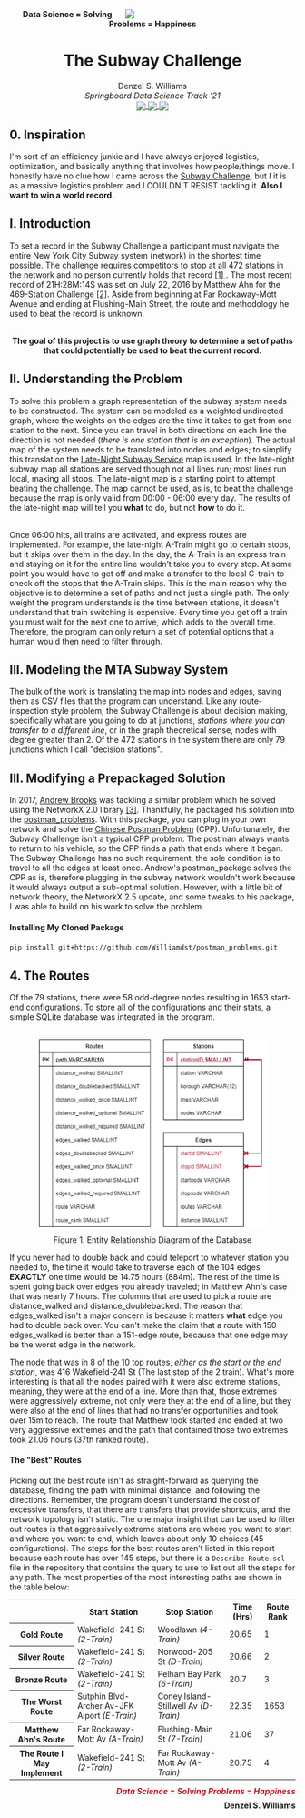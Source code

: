 <img align='right' width='300' style="float:right;" src="./Images/0000.Subway-Time.png" />

<div align='center'>
    <b> Data Science = Solving Problems = Happiness </b>
</div>
<div align='center'>
    <h1> The Subway Challenge</h1>
</div>
<div align='center'>
    Denzel S. Williams
</div>
<div align='center'>
    <i>Springboard Data Science Track '21</i>
</div>
<div align='center'>
    <a href="https://linkedin.com/in/williamdst">
        <img align='center' src="https://img.shields.io/badge/LinkedIn-0077B5?style=for-the-badge&logo=linkedin&logoColor=white" width="75" />
    </a>
    <a href="https://nbviewer.jupyter.org/github/Williamdst/The-Subway-Challenge/blob/main/Subway-Report.ipynb">
        <img align='center' src="https://img.shields.io/badge/Markdown-000000?style=for-the-badge&logo=markdown&logoColor=white" width='84'/>
    </a> 
    <a href="https://github.com/Williamdst/The-Subway-Challenge/blob/main/Subway-Presentation.pdf" />
        <img align='center' src="https://img.shields.io/badge/Microsoft_PowerPoint-B7472A?style=for-the-badge&logo=microsoft-powerpoint&logoColor=white" width='150' />
    </a>
</div> 

<h2>0. Inspiration </h2>
I'm sort of an efficiency junkie and I have always enjoyed logistics, optimization, and basically anything that involves how people/things move. I honestly have no clue how I came across the <a href="https://en.wikipedia.org/wiki/Subway_Challenge">Subway Challenge</a>, but I it is as a massive logistics problem and I COULDN'T RESIST tackling it. <b>Also I want to win a world record.</b>

<h2>I. Introduction </h2>
To set a record in the Subway Challenge a participant must navigate the entire New York City Subway system (network) in the shortest time possible. The challenge requires competitors to stop at all 472 stations in the network and no person currently holds that record <a href="https://en.wikipedia.org/wiki/Subway_Challenge#Guinness_Record_times"> [1] </a>. The most recent record of 21H:28M:14S was set on July 22, 2016 by Matthew Ahn for the 469-Station Challenge <a href="https://www.timeout.com/newyork/blog/solo-straphanger-sets-new-all-station-subway-world-record-090616"> [2]</a>. Aside from beginning at Far Rockaway-Mott Avenue and ending at Flushing-Main Street, the route and methodology he used to beat the record is unknown. <br></br>

<p style='text-align:center', align='center'> <b>The goal of this project is to use graph theory to determine a set of paths that could potentially be used to beat the current record.</b> </p>

<h2>II. Understanding the Problem </h2>
To solve this problem a graph representation of the subway system needs to be constructed. The system can be modeled as a weighted undirected graph, where the weights on the edges are the time it takes to get from one station to the next. Since you can travel in both directions on each line the direction is not needed (<i>there is one station that is an exception</i>). The actual map of the system needs to be translated into nodes and edges; to simplify this translation the <a href="https://new.mta.info/map/5336">Late-Night Subway Service</a> map is used. In the late-night subway map all stations are served though not all lines run; most lines run local, making all stops. The late-night map is a starting point to attempt beating the challenge. The map cannot be used, as is, to beat the challenge because the map is only valid from 00:00 - 06:00 every day. The results of the late-night map will tell you <b>what</b> to do, but not <b>how</b> to do it. <br></br>

Once 06:00 hits, all trains are activated, and express routes are implemented. For example, the late-night A-Train might go to certain stops, but it skips over them in the day. In the day, the A-Train is an express train and staying on it for the entire line wouldn’t take you to every stop. At some point you would have to get off and make a transfer to the local C-train to check off the stops that the A-Train skips. This is the main reason why the objective is to determine a set of paths and not just a single path. The only weight the program understands is the time between stations, it doesn't understand that train switching is expensive. Every time you get off a train you must wait for the next one to arrive, which adds to the overall time. Therefore, the program can only return a set of potential options that a human would then need to filter through.

<h2> III. Modeling the MTA Subway System </h2>  
The bulk of the work is translating the map into nodes and edges, saving them as CSV files that the program can understand. Like any route-inspection style problem, the Subway Challenge is about decision making, specifically what are you going to do at junctions, <i>stations where you can transfer to a different line</i>, or in the graph theoretical sense, nodes with degree greater than 2. Of the 472 stations in the system there are only 79 junctions which I call "decision stations".

<h2> III. Modifying a Prepackaged Solution </h2>
In 2017, <a href="https://github.com/brooksandrew">Andrew Brooks</a> was tackling a similar problem which he solved using the NetworkX 2.0 library <a href="https://www.datacamp.com/community/tutorials/networkx-python-graph-tutorial"> [3]</a>. Thankfully, he packaged his solution into the <a href="https://github.com/brooksandrew/postman_problems">postman_problems</a>. With this package, you can plug in your own network and solve the <a href="https://www-m9.ma.tum.de/graph-algorithms/directed-chinese-postman/index_en.html#:~:text=The%20(Chinese)%20Postman%20Problem%2C,then%20return%20to%20the%20origin.">Chinese Postman Problem</a> (CPP). Unfortunately, the Subway Challenge isn't a typical CPP problem. The postman always wants to return to his vehicle, so the CPP finds a path that ends where it began. The Subway Challenge has no such requirement, the sole condition is to travel to all the edges at least once. Andrew's postman_package solves the CPP as is, therefore plugging in the subway network wouldn't work because it would always output a sub-optimal solution. However, with a little bit of network theory, the NetworkX 2.5 update, and some tweaks to his package, I was able to build on his work to solve the problem.<br />

<h4> Installing My Cloned Package </h4>

```shell
pip install git+https://github.com/Williamdst/postman_problems.git
```

<h2> 4. The Routes </h2>
Of the 79 stations, there were 58 odd-degree nodes resulting in 1653 start-end configurations. To store all of the configurations and their stats, a simple SQLite database was integrated in the program. <br> </br>

<p align='center'>
    <img src="./Images/0017.Route-ERD.png" align='center', align='center' width="400">
    <p align='center'> Figure 1. Entity Relationship Diagram of the Database </p>
</p>

If you never had to double back and could teleport to whatever station you needed to, the time it would take to traverse each of the 104 edges <b>EXACTLY</b> one time would be 14.75 hours (884m). The rest of the time is spent going back over edges you already traveled; in Matthew Ahn's case that was nearly 7 hours. The columns that are used to pick a route are distance_walked and distance_doublebacked. The reason that edges_walked isn't a major concern is because it matters <b>what</b> edge you had to double back over. You can't make the claim that a route with 150 edges_walked is better than a 151-edge route, because that one edge may be the worst edge in the network.

The node that was in 8 of the 10 top routes, <i>either as the start or the end station</i>, was 416 Wakefield-241 St (The last stop of the 2 train). What's more interesting is that all the nodes paired with it were also extreme stations, meaning, they were at the end of a line. More than that, those extremes were aggressively extreme, not only were they at the end of a line, but they were also at the end of lines that had no transfer opportunities and took over 15m to reach. The route that Matthew took started and ended at two very aggressive extremes and the path that contained those two extremes took 21.06 hours (37th ranked route).

<h4> The "Best" Routes </h4>
Picking out the best route isn't as straight-forward as querying the database, finding the path with minimal distance, and following the directions. Remember, the program doesn't understand the cost of excessive transfers, that there are transfers that provide shortcuts, and the network topology isn't static. The one major insight that can be used to filter out routes is that aggressively extreme stations are where you want to start and where you want to end, which leaves about only 10 choices (45 configurations). The steps for the best routes aren’t listed in this report because each route has over 145 steps, but there is a <code>Describe-Route.sql</code> file in the repository that contains the query to use to list out all the steps for any path. The most properties of the most interesting paths are shown in the table below:

<table>
    <tr>
        <th></th>
        <th> Start Station </th>
        <th> Stop Station </th>
        <th> Time (Hrs) </th>
        <th> Route Rank </th>
    </tr>
    <tr>
        <th> Gold Route </th>
        <td>Wakefield-241 St <i>(2-Train)</i></td>
        <td>Woodlawn <i>(4-Train)</i></td>
        <td>20.65</td>
        <td>1</td>
    </tr>
    <tr>
        <th> Silver Route </th>
        <td>Wakefield-241 St <i>(2-Train)</i></td>
        <td>Norwood-205 St <i>(D-Train)</i></td>
        <td>20.66</td>
        <td>2</td>
    </tr>
    <tr>
        <th> Bronze Route </th>
        <td>Wakefield-241 St <i>(2-Train)</i></td>
        <td>Pelham Bay Park <i>(6-Train)</i></td>
        <td>20.7</td>
        <td>3</td>
    </tr>
     <tr>
        <th> The Worst Route </th>
        <td>Sutphin Blvd-Archer Av-JFK Aiport <i>(E-Train)</i></td>
        <td>Coney Island-Stillwell Av <i>(D-Train)</i></td>
        <td>22.35</td>
        <td>1653</td>
    </tr>
    <tr>
        <th> Matthew Ahn's Route </th>
        <td>Far Rockaway-Mott Av <i>(A-Train)</i></td>
        <td>Flushing-Main St <i>(7-Train)</i></td>
        <td>21.06</td>
        <td>37</td>
    </tr>
    <tr>
        <th> The Route I May Implement</th>
        <td>Wakefield-241 St <i>(2-Train)</i></td>
        <td>Far Rockaway-Mott Av <i>(A-Train)</i></td>
        <td>20.75</td>
        <td>4</td>
    </tr>
</table>

<div style="line-height:11px">
    <p style="text-align:right;font-style:italic;color:#c1121f"> <b> Data Science = Solving Problems = Happiness </b> </p>
    <p style="text-align:right;"> <b> Denzel S. Williams </b> </p>
</div>
